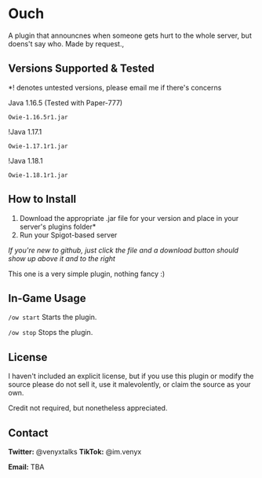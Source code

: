 # Ouch
A plugin that announcnes when someone gets hurt to the whole server, but doens't say who. Made by request.,

## Versions Supported & Tested

*! denotes untested versions, please email me if there's concerns

Java 1.16.5 (Tested with Paper-777)
```
Owie-1.16.5r1.jar
```

!Java 1.17.1
```
Owie-1.17.1r1.jar
```

!Java 1.18.1
```
Owie-1.18.1r1.jar
```

<!-- GETTING STARTED -->
## How to Install

1. Download the appropriate .jar file for your version and place in your server's plugins folder* 
2. Run your Spigot-based server

<i>If you're new to github, just click the file and a download button should show up above it and to the right</i>

This one is a very simple plugin, nothing fancy :)

<!-- USAGE EXAMPLES -->
## In-Game Usage

```/ow start```
Starts the plugin.

```/ow stop```
Stops the plugin.

<!-- LICENSE -->
## License

I haven't included an explicit license, but if you use this plugin or modify the source please do not sell it, use it malevolently, or claim the source as your own.

Credit not required, but nonetheless appreciated.

<!-- CONTACT -->
## Contact

<b>Twitter:</b> @venyxtalks
<b>TikTok:</b> @im.venyx

<b>Email:</b> TBA
